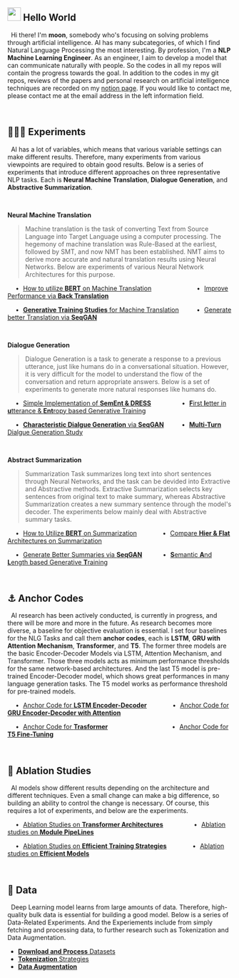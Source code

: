 ## <img src="https://emojis.slackmojis.com/emojis/images/1531849430/4246/blob-sunglasses.gif?1531849430" width="30"/> Hello World
&nbsp; Hi there! I'm **moon**, somebody who's focusing on solving problems through artificial intelligence. AI has many subcategories, of which I find Natural Language Processing the most interesting. By profession, I'm a **NLP Machine Learning Engineer**. As an engineer, I aim to develop a model that can communicate naturally with people. So the codes in all my repos will contain the progress towards the goal. In addition to the codes in my git repos, reviews of the papers and personal research on artificial intelligence techniques are recorded on my <a href="https://shy-vole-f74.notion.site/Hello-I-m-moon-e1ecc2e40b32405e997713cfb44e4f3c">notion page</a>. If you would like to contact me, please contact me at the email address in the left information field.

<br>

## 👨🏻‍🔬 Experiments
&nbsp; AI has a lot of variables, which means that various variable settings can make different results. Therefore, many experiments from various viewpoints are required to obtain good results. Below is a series of experiments that introduce different approaches on three representative NLP tasks. Each is **Neural Machine Translation**, **Dialogue Generation**, and **Abstractive Summarization**.

<br>

**Neural Machine Translation**
> Machine translation is the task of converting Text from Source Language into Target Language using a computer processing. The hegemony of machine translation was Rule-Based at the earliest, followed by SMT, and now NMT has been established. NMT aims to derive more accurate and natural translation results using Neural Networks. Below are experiments of various Neural Network Architectures for this purpose.

&emsp; • &hairsp; <a href="https://github.com/moon23k/NMT_BERT">How to utilize **BERT** on Machine Translation</a>
&emsp; &emsp; &emsp; &emsp; &emsp; &nbsp;
• &hairsp; <a href="https://github.com/moon23k/NMT_Back">Improve Performance via **Back Translation**</a>

&emsp; • &hairsp; <a href="https://github.com/moon23k/NMT_GEN">**Generative Training Studies** for Machine Translation</a>
&emsp; &emsp;
• &hairsp; <a href="https://github.com/moon23k/NMT_GAN">Generate better Translation via **SeqGAN**</a>

<br>

**Dialogue Generation**
> Dialogue Generation is a task to generate a response to a previous utterance, just like humans do in a conversational situation. However, it is very difficult for the model to understand the flow of the conversation and return appropriate answers. Below is a set of experiments to generate more natural responses like humans do.

&emsp;  • &hairsp; <a href="https://github.com/moon23k/Dialog_SemEnt">Simple Implementation of **SemEnt & DRESS**</a>
&emsp; &emsp; &emsp; &ensp;
• &hairsp; <a href="https://github.com/moon23k/Dialog_FluEnt">**F**irst **l**etter in **u**tterance & **Ent**ropy based Generative Training</a>

&emsp;  • &hairsp; <a href="https://github.com/moon23k/Dialog_Char">**Characteristic Dialgue Generation** via **SeqGAN**</a>
&emsp; &emsp;
• &hairsp; <a href="https://github.com/moon23k/Dialog_MultiTurn">**Multi-Turn** Dialgue Generation Study</a>

<br>

**Abstract Summarization**
> Summarization Task summarizes long text into short sentences through Neural Networks, and the task can be devided into Extractive and Abstractive methods. Extractive Summarization selects key sentences from original text to make summary, whereas Abstractive Summarization creates a new summary sentence through the model's decoder. The experiments below mainly deal with Abstractive summary tasks.

&emsp; • &hairsp; <a href="https://github.com/moon23k/Sum_BERT">How to Utilize **BERT** on Summarization</a> 
&emsp; &emsp; &emsp;
• &hairsp; <a href="https://github.com/moon23k/Sum_HAT">Compare **Hier & Flat** Architectures on Summarization</a>

&emsp; • &hairsp; <a href="https://github.com/moon23k/Sum_GAN">Generate Better Summaries via **SeqGAN**</a>
&emsp; &emsp; &thinsp;
• &hairsp; <a href="https://github.com/moon23k/Sum_SALT">**S**emantic **A**nd **L**ength based Generative **T**raining</a>

<br>

## ⚓ Anchor Codes
&nbsp; AI research has been actively conducted, is currently in progress, and there will be more and more in the future. As research becomes more diverse, a baseline for objective evaluation is essential. I set four baselines for the NLG Tasks and call them **anchor codes**, each is **LSTM**, **GRU with Attention Mechanism**, **Transformer**, and **T5**. The former three models are the basic Encoder-Decoder Models via LSTM, Attention Mechanism, and Transformer. Those three models acts as minimum performance thresholds for the same network-based architectures. And the last T5 model is pre-trained Encoder-Decoder model, which shows great performances in many language generation tasks. The T5 model works as performance threshold for pre-trained models.


&emsp; • &hairsp; <a href="https://github.com/moon23k/LSTM_Anchors">Anchor Code for **LSTM Encoder-Decoder**</a> 
&emsp; &emsp; &emsp; 
• &hairsp; <a href="https://github.com/moon23k/Attention_Anchors">Anchor Code for **GRU Encoder-Decoder with Attention**</a>

&emsp; • &hairsp; <a href="https://github.com/moon23k/Transformer_Anchors">Anchor Code for **Trasformer**</a> 
&emsp; &emsp; &emsp; &emsp; &emsp; &emsp; &emsp; &nbsp; &thinsp;
• &hairsp; <a href="https://github.com/moon23k/T5_Anchors">Anchor Code for **T5 Fine-Tuning**</a>

<br>

## 📄 Ablation Studies
&nbsp; AI models show different results depending on the architecture and different techniques. Even a small change can make a big difference, so building an ability to control the change is necessary. Of course, this requires a lot of experiments, and below are the experiments.

&emsp; • &hairsp; <a href="https://github.com/moon23k/Transformer_Arhcs">Ablation Studies on **Transformer Architectures**</a>
&emsp; &emsp; &emsp; &ensp;
• &hairsp; <a href="https://github.com/moon23k/PipeLines">Ablation studies on **Module PipeLines**</a> 

&emsp; • &hairsp; <a href="https://github.com/moon23k/Efficient_Training">Ablation Studies on **Efficient Training Strategies**</a> 
&emsp; &emsp; &emsp;
• &hairsp; <a href="https://github.com/moon23k/Efficient_Models">Ablation studies on **Efficient Models**</a>

<br>

## 💾 Data
&nbsp; Deep Learning model learns from large amounts of data. Therefore, high-quality bulk data is essential for building a good model. Below is a series of Data-Related Experiments. And the Experiements include from simply fetching and processing data, to further research such as Tokenization and Data Augmentation.

* <a href="https://github.com/moon23k/NLP_Datasets">**Download and Process** Datasets</a>
* <a href="https://github.com/moon23k/Tokenizations">**Tokenization** Strategies</a>
* <a href="https://github.com/moon23k/Data_Augmentation">**Data Augmentation**</a>
